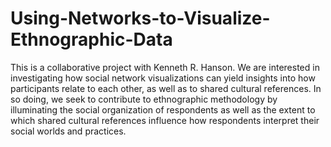 # Using-Networks-to-Visualize-Ethnographic-Data

This is a collaborative project with Kenneth R. Hanson. We are interested in investigating how social network visualizations can yield insights into how participants relate to each other, as well as to shared cultural references. In so doing, we seek to contribute to ethnographic methodology by illuminating the social organization of respondents as well as the extent to which shared cultural references influence how respondents interpret their social worlds and practices.
